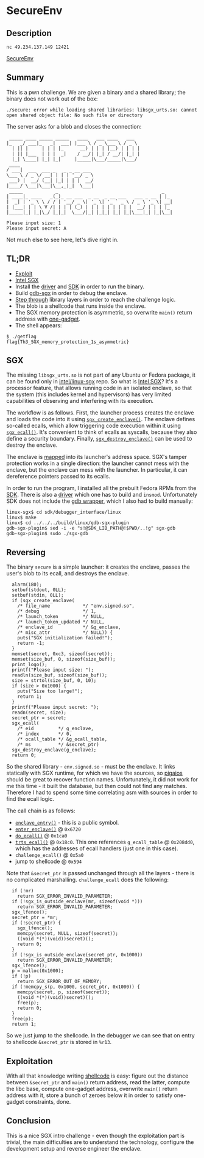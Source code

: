 # SecureEnv

## Description

```
nc 49.234.137.149 12421
```

[SecureEnv](secureenv_26412afc95c23da51eb8726910bf9547.tar.xz)

## Summary

This is a pwn challenge. We are given a binary and a shared library; the binary
does not work out of the box:

```
./secure: error while loading shared libraries: libsgx_urts.so: cannot open shared object file: No such file or directory
```

The server asks for a blob and closes the connection:

```
 _____ ____ _____ _____   ____   ___ ____   ___  
|_   _/ ___|_   _|  ___| |___ \ / _ \___ \ / _ \ 
  | || |     | | | |_      __) | | | |__) | | | |
  | || |___  | | |  _|    / __/| |_| / __/| |_| |
  |_| \____| |_| |_|     |_____|\___/_____|\___/ 
 ____                           
/ ___|  ___  ___ _   _ _ __ ___ 
\___ \ / _ \/ __| | | | '__/ _ \
 ___) |  __/ (__| |_| | | |  __/
|____/ \___|\___|\__,_|_|  \___|
 _____            _                                      _   
| ____|_ ____   _(_)_ __ ___  _ __  _ __ ___   ___ _ __ | |_ 
|  _| | '_ \ \ / / | '__/ _ \| '_ \| '_ ` _ \ / _ \ '_ \| __|
| |___| | | \ V /| | | | (_) | | | | | | | | |  __/ | | | |_ 
|_____|_| |_|\_/ |_|_|  \___/|_| |_|_| |_| |_|\___|_| |_|\__|

Please input size: 1
Please input secret: A
```

Not much else to see here, let's dive right in.

## TL;DR

* [Exploit](shellcode.c)
* [Intel SGX](https://en.wikipedia.org/wiki/Software_Guard_Extensions)
* Install the [driver](
  https://github.com/intel/SGXDataCenterAttestationPrimitives/tree/LD_1.33.1/driver/linux
  ) and [SDK](https://download.01.org/intel-sgx/sgx-linux/2.11/distro/) in
  order to run the binary.
* Build [gdb-sgx](
  https://github.com/intel/linux-sgx/tree/sgx_2.11/sdk/debugger_interface/linux)
  in order to debug the enclave.
* [Step through](gdbscript) library layers in order to reach the challenge
  logic.
* The blob is a shellcode that runs inside the enclave.
* The SGX memory protection is asymmetric, so overwrite `main()` return address
  with [one-gadget](https://github.com/david942j/one_gadget).
* The shell appears:
```
$ ./getflag
flag{Th3_SGX_memory_protection_1s_asymmetric}
```

## SGX

The missing `libsgx_urts.so` is not part of any Ubuntu or Fedora package,
it can be found only in [intel/linux-sgx](https://github.com/intel/linux-sgx)
repo. So what is [Intel SGX](
https://en.wikipedia.org/wiki/Software_Guard_Extensions)? It's a processor
feature, that allows running code in an isolated enclave, so that the system
(this includes kernel and hypervisors) has very limited capabilities of
observing and interfering with its execution.

The workflow is as follows. First, the launcher process creates the enclave and
loads the code into it using [`sgx_create_enclave()`](
https://github.com/intel/linux-sgx/blob/sgx_2.11/common/inc/sgx_urts.h#L88).
The enclave defines so-called ecalls, which allow triggering code execution
within it using [`sgx_ecall()`](
https://github.com/intel/linux-sgx/blob/sgx_2.11/common/inc/sgx_edger8r.h#L79).
It's convenient to think of ecalls as syscalls, because they also define a
security boundary. Finally, [`sgx_destroy_enclave()`](
https://github.com/intel/linux-sgx/blob/sgx_2.11/common/inc/sgx_urts.h#L129)
can be used to destroy the enclave.

The enclave is [mapped](
https://sgx101.gitbook.io/sgx101/sgx-bootstrap/enclave#memory-layout-of-enclave-virtual-memory)
into its launcher's address space. SGX's tamper protection works in a single
direction: the launcher cannot mess with the enclave, but the enclave can mess
with the launcher. In particular, it can dereference pointers passed to its
ecalls.

In order to run the program, I installed all the prebuilt Fedora RPMs from the
[SDK](https://download.01.org/intel-sgx/sgx-linux/2.11/distro/). There is also
a [driver](
https://github.com/intel/SGXDataCenterAttestationPrimitives/tree/LD_1.33.1/driver/linux
) which one has to build and `insmod`. Unfortunately SDK does not include the [
gdb wrapper](
https://github.com/intel/linux-sgx/tree/sgx_2.11/sdk/debugger_interface/linux),
which I also had to build manually:
```
linux-sgx$ cd sdk/debugger_interface/linux
linux$ make
linux$ cd ../../../build/linux/gdb-sgx-plugin
gdb-sgx-plugin$ sed -i -e "s!@SDK_LIB_PATH@!$PWD/..!g" sgx-gdb
gdb-sgx-plugin$ sudo ./sgx-gdb
```

## Reversing

The binary `secure` is a simple launcher: it creates the enclave, passes the
user's blob to its ecall, and destroys the enclave.
```
  alarm(180);
  setbuf(stdout, 0LL);
  setbuf(stdin, 0LL);
  if (sgx_create_enclave(
    /* file_name            */ "env.signed.so",
    /* debug                */ 1,
    /* launch_token         */ NULL,
    /* launch_token_updated */ NULL,
    /* enclave_id           */ &g_enclave,
    /* misc_attr            */ NULL)) {
    puts("SGX initialization failed!");
    return -1;
  }
  memset(secret, 0xc3, sizeof(secret));
  memset(size_buf, 0, sizeof(size_buf));
  print_logo();
  printf("Please input size: ");
  readln(size_buf, sizeof(size_buf));
  size = strtol(size_buf, 0, 10);
  if (size > 0x1000) {
    puts("Size too large!");
    return 1;
  }
  printf("Please input secret: ");
  readn(secret, size);
  secret_ptr = secret;
  sgx_ecall(
    /* eid         */ g_enclave,
    /* index       */ 0,
    /* ocall_table */ &g_ocall_table,
    /* ms          */ &secret_ptr)
  sgx_destroy_enclave(g_enclave);
  return 0;
```

So the shared library - `env.signed.so` - must be the enclave. It links
statically with SGX runtime, for which we have the sources, so [pigaios](
https://github.com/joxeankoret/pigaios) should be great to recover function
names. Unfortunately, it did not work for me this time - it built the database,
but then could not find any matches. Therefore I had to spend some time
correlating asm with sources in order to find the ecall logic.

The call chain is as follows:

* [`enclave_entry()`](
  https://github.com/intel/linux-sgx/blob/sgx_2.11/sdk/trts/linux/trts_pic.S#L93
  ) - this is a public symbol.
* [`enter_enclave()`](
  https://github.com/intel/linux-sgx/blob/sgx_2.11/sdk/trts/trts_nsp.cpp#L76
  ) @ `0x6720`
* [`do_ecall()`](
  https://github.com/intel/linux-sgx/blob/sgx_2.11/sdk/trts/trts_ecall.cpp#L372
  ) @ `0x1ca0`
* [`trts_ecall()`](
  https://github.com/intel/linux-sgx/blob/sgx_2.11/sdk/trts/trts_ecall.cpp#L248
  ) @ `0x18c0`. This one references `g_ecall_table` @ `0x208dd0`, which has the
  addresses of ecall handlers (just one in this case).
* `challenge_ecall()` @ `0x5a0`
* jump to shellcode @ `0x594`

Note that `&secret_ptr` is passed unchanged through all the layers - there is
no complicated marshalling. `challenge_ecall` does the following:
```
  if (!mr)
    return SGX_ERROR_INVALID_PARAMETER;
  if (!sgx_is_outside_enclave(mr, sizeof(void *)))
    return SGX_ERROR_INVALID_PARAMETER;
  sgx_lfence();
  secret_ptr = *mr;
  if (!secret_ptr) {
    sgx_lfence();
    memcpy(secret, NULL, sizeof(secret));
    ((void *(*)(void))secret)();
    return 0;
  }
  if (!sgx_is_outside_enclave(secret_ptr, 0x1000))
    return SGX_ERROR_INVALID_PARAMETER;
  sgx_lfence();
  p = malloc(0x1000);
  if (!p)
    return SGX_ERROR_OUT_OF_MEMORY;
  if (!memcpy_s(p, 0x1000, secret_ptr, 0x1000)) {
    memcpy(secret, p, sizeof(secret));
    ((void *(*)(void))secret)();
    free(p);
    return 0;
  }
  free(p);
  return 1;
```

So we just jump to the shellcode. In the debugger we can see that on entry to
shellcode `&secret_ptr` is stored in `%r13`.

## Exploitation

With all that knowledge writing [shellcode](shellcode.c) is easy: figure out
the distance between `&secret_ptr` and `main()` return address, read the
latter, compute the libc base, compute one-gadget address, overwrite `main()`
return address with it, store a bunch of zeroes below it in order to satisfy
one-gadget constraints, done.

## Conclusion

This is a nice SGX intro challenge - even though the exploitation part is
trivial, the main difficulties are to understand the technology, configure the
development setup and reverse engineer the enclave.
